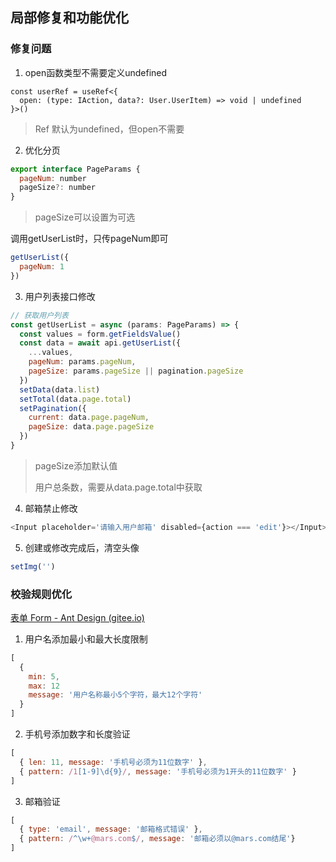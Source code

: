 ## 局部修复和功能优化

### 修复问题

1. open函数类型不需要定义undefined

```shell
const userRef = useRef<{
  open: (type: IAction, data?: User.UserItem) => void | undefined
}>()
```

> Ref 默认为undefined，但open不需要

2. 优化分页

```js
export interface PageParams {
  pageNum: number
  pageSize?: number
}
```

> pageSize可以设置为可选

调用getUserList时，只传pageNum即可

```js
getUserList({
  pageNum: 1
})
```

3. 用户列表接口修改

```js
// 获取用户列表
const getUserList = async (params: PageParams) => {
  const values = form.getFieldsValue()
  const data = await api.getUserList({
    ...values,
    pageNum: params.pageNum,
    pageSize: params.pageSize || pagination.pageSize
  })
  setData(data.list)
  setTotal(data.page.total)
  setPagination({
    current: data.page.pageNum,
    pageSize: data.page.pageSize
  })
}
```

> pageSize添加默认值
>
> 用户总条数，需要从data.page.total中获取

4. 邮箱禁止修改

```js
<Input placeholder='请输入用户邮箱' disabled={action === 'edit'}></Input>
```

5. 创建或修改完成后，清空头像

```js
setImg('')
```

### 校验规则优化

[表单 Form - Ant Design (gitee.io)](https://ant-design.gitee.io/components/form-cn#rule)

1. 用户名添加最小和最大长度限制

```js
[
  {
    min: 5,
    max: 12
    message: '用户名称最小5个字符，最大12个字符'
  }
]
```

2. 手机号添加数字和长度验证

```js
[
  { len: 11, message: '手机号必须为11位数字' },
  { pattern: /1[1-9]\d{9}/, message: '手机号必须为1开头的11位数字' }
]
```

3. 邮箱验证

```js
[
  { type: 'email', message: '邮箱格式错误' },
  { pattern: /^\w+@mars.com$/, message: '邮箱必须以@mars.com结尾'}
]
```

